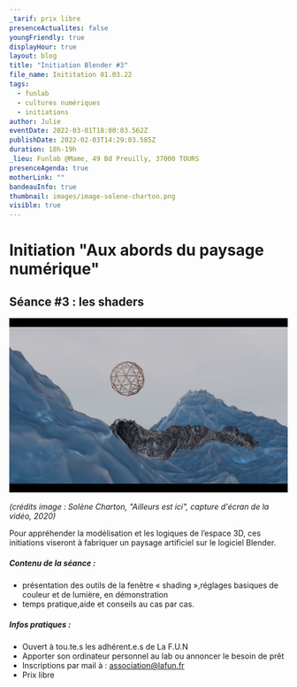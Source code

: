 ```yaml
---
_tarif: prix libre
presenceActualites: false
youngFriendly: true
displayHour: true
layout: blog
title: "Initiation Blender #3"
file_name: Inititation 01.03.22
tags:
  - funlab
  - cultures numériques
  - initiations
author: Julie
eventDate: 2022-03-01T18:00:03.562Z
publishDate: 2022-02-03T14:29:03.585Z
duration: 18h-19h
_lieu: Funlab @Mame, 49 Bd Preuilly, 37000 TOURS
presenceAgenda: true
motherLink: ""
bandeauInfo: true
thumbnail: images/image-solene-charton.png
visible: true
---
```

# Initiation "Aux abords du paysage numérique"

## Séance #3 : les shaders
![](images/image-solene-charton.png)

*(crédits image : Solène Charton, "Ailleurs est ici", capture d'écran de la vidéo, 2020)*

Pour appréhender la modélisation et les logiques de l’espace 3D,
ces initiations viseront à fabriquer un paysage artificiel sur le logiciel Blender. 

##### Contenu de la séance : 
* présentation des outils de la fenêtre « shading »,réglages basiques de couleur et de lumière, en démonstration
* temps pratique,aide et conseils au cas par cas.

##### Infos pratiques :

* Ouvert à tou.te.s les adhérent.e.s de La F.U.N
* Apporter son ordinateur personnel au lab ou annoncer le besoin de prêt
* Inscriptions par mail à : association@lafun.fr 
* Prix libre